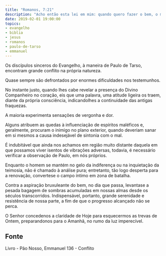 ```yaml
---
title: "Romanos, 7:21"
description: "Acho então esta lei em mim: quando quero fazer o bem, o mal está comigo. - Paulo"
date: 2019-02-01 19:00:00
topics: 
- evangelho
- biblia
- jesus
- romanos
- paulo-de-tarso
- emmanuel
---
```


Os discípulos sinceros do Evangelho, à maneira de Paulo de Tarso,
encontram grande conflito na própria natureza.

Quase sempre são defrontados por enormes dificuldades nos testemunhos.

No instante justo, quando lhes cabe revelar a presença do Divino Companheiro no
coração, eis que uma palavra, uma atitude ligeira os traem, diante da própria
consciência, indicando­lhes a continuidade das antigas fraquezas.

A maioria experimenta sensações de vergonha e dor.

Alguns atribuem as quedas à influenciação de espíritos maléficos e,
geralmente, procuram o inimigo no plano exterior, quando deveriam sanar em si
mesmos a causa indesejável de sintonia com o mal.

É indubitável que ainda nos achamos em região muito distante daquela em
que possamos viver isentos de vibrações adversas, todavia, é necessário verificar a
observação de Paulo, em nós próprios.

Enquanto o homem se mantém no gelo da indiferença ou na inquietação da
teimosia, não é chamado à análise pura; entretanto, tão logo desperta para a
renovação, converte­se o campo íntimo em zona de batalha.

Contra a aspiração bruxuleante do bem, no dia que passa, levanta­se a
pesada bagagem de sombras acumuladas em nossas almas desde os séculos
transcorridos. Indispensável, portanto, grande serenidade e resistência de nossa
parte, a fim de que o progresso alcançado não se perca.

O Senhor concede­nos a claridade de Hoje para esquecermos as trevas de
Ontem, preparando­nos para o Amanhã, no rumo da luz imperecível.



## Fonte
Livro - Pão Nosso, Emmanuel
136 - Conflito
